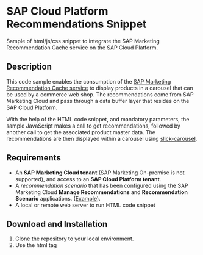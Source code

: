 # SAP Cloud Platform Recommendations Snippet

Sample of html/js/css snippet to integrate the SAP Marketing Recommendation Cache service on the SAP Cloud Platform.

## Description

This code sample enables the consumption of the [SAP Marketing Recommendation Cache service](https://api.sap.com/api/API_MKT_RECOMMENDATION_SRV/resource) to display products in a carousel that can be used by a commerce web shop. The recommendations come from SAP Marketing Cloud and pass through a data buffer layer that resides on the SAP Cloud Platform.

With the help of the HTML code snippet, and mandatory parameters, the sample JavaScript makes a call to get recommendations, followed by another call to get the associated product master data. The recommendations are then displayed within a carousel using [slick-carousel](https://github.com/kenwheeler/slick).

## Requirements

* An **SAP Marketing Cloud tenant** (SAP Marketing On-premise is not supported), and access to an **SAP Cloud Platform tenant**.
* A *recommendation scenario* that has been configured using the SAP Marketing Cloud **Manage Recommendations** and **Recommendation Scenario** applications. ([Example](https://help.sap.com/viewer/b88f770e4b7c4ecead5477e7a6c7b8f7/1902.500/en-US/f2b2a435679e4edbbc9821f967445a6a.html)).
* A local or remote web server to run HTML code snippet

## Download and Installation

1. Clone the repository to your local environment.
2. Use the html tag <script> inside your HTML page to include the JavaScript file reco_product_carousel.js. Refer to [snippet_example.html](https://github.com/SAP-samples/cloud-marketing-recommendation-ui-snippets/blob/master/main/snippet_example.html)

## Configuration

There is no configuration required for the code snippet. The only requirement is to pass the mandatory parameters. As mentioned above,  an active recommendation scenario is required from the underlying SAP Marketing Cloud system. Please refer to the [SAP Marketing Cloud application help](https://help.sap.com/viewer/b88f770e4b7c4ecead5477e7a6c7b8f7/1902.500/en-US/f2b2a435679e4edbbc9821f967445a6a.html) for additional instructions.
The recommendation scenario provides the values for some of the mandatory parameters (l54, k13, k14,v).

## Known Issues

There are currently no known issues.

## How to obtain support

SAP does not offer support for the Sample Code.
This Sample Code is provided as-is.

## License
Copyright (c) 2020 SAP SE or an SAP affiliate company. All rights reserved. This file is licensed under the Apache Software License, version 2.0 except as noted otherwise in the [LICENSE file](/LICENSE).
